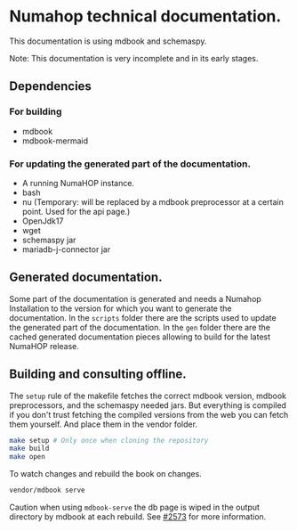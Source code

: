 # Numahop technical documentation. 

This documentation is using mdbook and schemaspy. 

Note: This documentation is very incomplete and in its early stages.

## Dependencies
### For building
- mdbook 
- mdbook-mermaid

### For updating the generated part of the documentation.

- A running NumaHOP instance.
- bash
- nu (Temporary: will be replaced by a mdbook preprocessor at a certain point. Used for the api page.)
- OpenJdk17
- wget
- schemaspy jar
- mariadb-j-connector jar

## Generated documentation.

Some part of the documentation is generated and
needs a Numahop Installation to the version for which you want to generate the
documentation. In the `scripts` folder there are the scripts used to update the
generated part of the documentation. In the `gen` folder there are the cached
generated documentation pieces allowing to build for the latest NumaHOP
release.


## Building and consulting offline. 

The `setup` rule of the makefile fetches the correct mdbook version, mdbook
preprocessors, and the schemaspy needed jars. But everything is compiled if you
don't trust fetching the compiled versions from the web you can fetch them
yourself. And place them in the vendor folder.

```bash
make setup # Only once when cloning the repository
make build
make open
```

To watch changes and rebuild the book on changes.
```bash
vendor/mdbook serve 
```

Caution when using `mdbook-serve` the db page is wiped in the output directory
by mdbook at each rebuild. See [#2573](https://github.com/rust-lang/mdBook/issues/2573#issuecomment-2703634877)
for more information.
